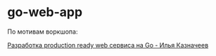 # go-web-app

По мотивам воркшопа: 

[Разработка production ready web сервиса на Go - Илья Казначеев](https://www.youtube.com/watch?v=UTWIskmGN5o)